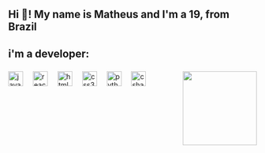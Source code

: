   <h2 align="left">Hi 👋! My name is Matheus and I'm a 19, from Brazil</h2>

###
<h2>i'm a developer:</h2>

###

<img align="right" height="150" src="https://i.giphy.com/media/v1.Y2lkPTc5MGI3NjExYTVhNzh3aGM1Mzk4NDlhMzE2a3p5YTF5OGJibGo2ZHNxZjE5eXRsaiZlcD12MV9pbnRlcm5hbF9naWZfYnlfaWQmY3Q9Zw/gr5qY4qj8G96o/giphy.gif"  />

###

<div align="left">
  <img src="https://cdn.jsdelivr.net/gh/devicons/devicon/icons/javascript/javascript-original.svg" height="30" alt="javascript logo"  />
  <img width="12" />
  <img src="https://cdn.jsdelivr.net/gh/devicons/devicon/icons/react/react-original.svg" height="30" alt="react logo"  />
  <img width="12" />
  <img src="https://cdn.jsdelivr.net/gh/devicons/devicon/icons/html5/html5-original.svg" height="30" alt="html5 logo"  />
  <img width="12" />
  <img src="https://cdn.jsdelivr.net/gh/devicons/devicon/icons/css3/css3-original.svg" height="30" alt="css3 logo"  />
  <img width="12" />
  <img src="https://cdn.jsdelivr.net/gh/devicons/devicon/icons/python/python-original.svg" height="30" alt="python logo"  />
  <img width="12" />
  <img src="https://cdn.jsdelivr.net/gh/devicons/devicon/icons/csharp/csharp-original.svg" height="30" alt="csharp logo"  />
</div>

###


###
